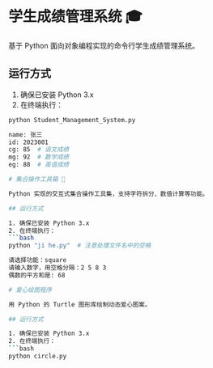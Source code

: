 # 学生成绩管理系统 🎓

基于 Python 面向对象编程实现的命令行学生成绩管理系统。

## 运行方式

1. 确保已安装 Python 3.x
2. 在终端执行：
```bash
python Student_Management_System.py

name: 张三
id: 2023001
cg: 85  # 语文成绩
mg: 92  # 数学成绩
eg: 88  # 英语成绩

# 集合操作工具箱 🧰

Python 实现的交互式集合操作工具集，支持字符拆分、数值计算等功能。

## 运行方式

1. 确保已安装 Python 3.x
2. 在终端执行：
```bash
python "ji he.py"  # 注意处理文件名中的空格

请选择功能：square
请输入数字，用空格分隔：2 5 8 3
偶数的平方和是: 68

# 爱心绘图程序 

用 Python 的 Turtle 图形库绘制动态爱心图案。

## 运行方式

1. 确保已安装 Python 3.x
2. 在终端执行：
```bash
python circle.py

